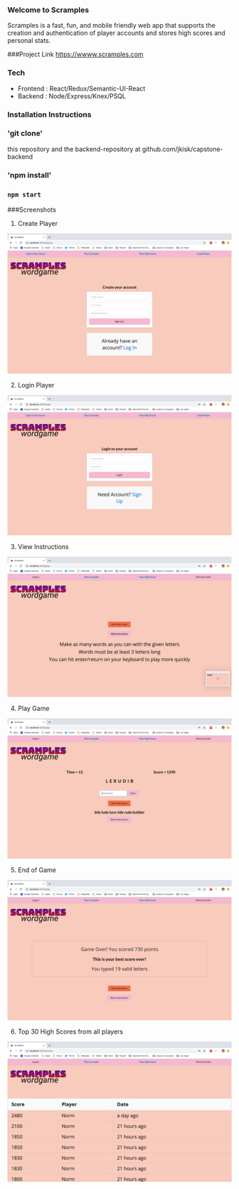 ### Welcome to Scramples
Scramples is a fast, fun, and mobile friendly web app that supports the creation and authentication of player accounts and stores high scores and personal stats.

###Project Link
https://wwww.scramples.com

### Tech

* Frontend : React/Redux/Semantic-UI-React
* Backend : Node/Express/Knex/PSQL

### Installation Instructions

### 'git clone' 
this repository and the backend-repository at github.com/jkisk/capstone-backend

### 'npm install'

### `npm start`


###Screenshots

1. Create Player
<img src='./images/SignUp.png'>

2. Login Player
<img src='./images/LogIn.png'>

3. View Instructions
<img src='./images/ViewInstructions.png'>

4. Play Game
<img src='./images/GamePlay.png'>

5. End of Game
<img src='./images/GameEnd.png'>

6. Top 30 High Scores from all players

<img src='./images/HighScore.png'>



